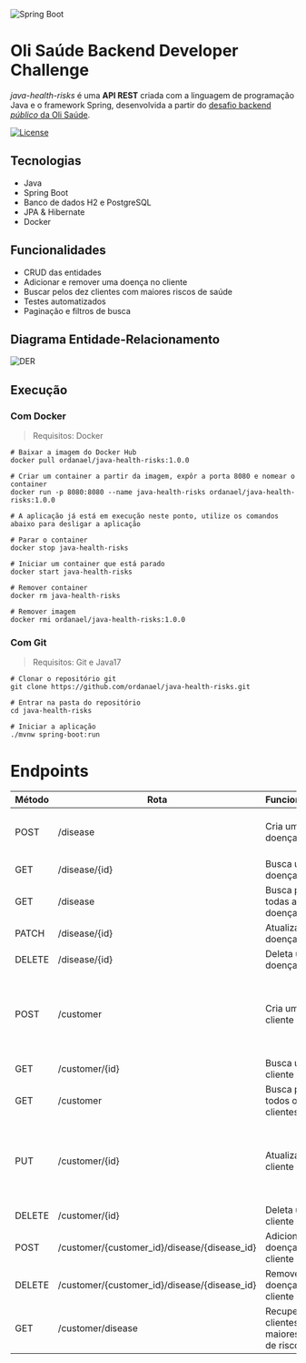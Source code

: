 ![Spring Boot](https://docs.spring.io/spring-boot/docs/current/reference/htmlsingle/img/banner-logo.svg)

# Oli Saúde Backend Developer Challenge

_java-health-risks_ é uma __API REST__ criada com a linguagem de programação Java e o framework Spring, desenvolvida a partir do [desafio backend _público_ da Oli Saúde](https://github.com/olisaude/teste-dev-backend).

[![License](https://img.shields.io/npm/l/react)](https://github.com/ordanael/java-health-risks/blob/main/LICENSE) 

## Tecnologias

- Java
- Spring Boot
- Banco de dados H2 e PostgreSQL
- JPA & Hibernate
- Docker

## Funcionalidades

- CRUD das entidades
- Adicionar e remover uma doença no cliente
- Buscar pelos dez clientes com maiores riscos de saúde
- Testes automatizados
- Paginação e filtros de busca

## Diagrama Entidade-Relacionamento

![DER](https://i.ibb.co/KzQGgzK/der-drawio.png)

## Execução

### Com Docker

> Requisitos: Docker

```shell
# Baixar a imagem do Docker Hub
docker pull ordanael/java-health-risks:1.0.0

# Criar um container a partir da imagem, expôr a porta 8080 e nomear o container
docker run -p 8080:8080 --name java-health-risks ordanael/java-health-risks:1.0.0

# A aplicação já está em execução neste ponto, utilize os comandos abaixo para desligar a aplicação

# Parar o container
docker stop java-health-risks

# Iniciar um container que está parado
docker start java-health-risks

# Remover container
docker rm java-health-risks

# Remover imagem
docker rmi ordanael/java-health-risks:1.0.0
```

### Com Git

> Requisitos: Git e Java17

```shell
# Clonar o repositório git
git clone https://github.com/ordanael/java-health-risks.git

# Entrar na pasta do repositório
cd java-health-risks

# Iniciar a aplicação
./mvnw spring-boot:run
```

# Endpoints

| Método | Rota                                         | Funcionalidade                                        | Payload                                                          |
|--------|----------------------------------------------|-------------------------------------------------------|------------------------------------------------------------------|
| POST   | /disease                                     | Cria uma nova doença                                  | {"name": "string", "grade": number}                              |
| GET    | /disease/{id}                                | Busca uma doença por ID                               |                                                                  |
| GET    | /disease                                     | Busca por todas as doenças                            |                                                                  |
| PATCH  | /disease/{id}                                | Atualiza uma doença                                   | {"grade": number}                                                |
| DELETE | /disease/{id}                                | Deleta uma doença                                     |                                                                  |
| POST   | /customer                                    | Cria um novo cliente                                  | {"name": "string", "birthDay": "yyyy-mm-dd", "gender": "string"} |
| GET    | /customer/{id}                               | Busca um cliente por ID                               |                                                                  |
| GET    | /customer                                    | Busca por todos os clientes                           |                                                                  |
| PUT    | /customer/{id}                               | Atualiza um cliente                                   | {"name": "string", "birthDay": "yyyy-mm-dd", "gender": "string"} |
| DELETE | /customer/{id}                               | Deleta um cliente                                     |                                                                  |
| POST   | /customer/{customer_id}/disease/{disease_id} | Adiciona uma doença ao cliente                        |                                                                  |
| DELETE | /customer/{customer_id}/disease/{disease_id} | Remove uma doença do cliente                          |                                                                  |
| GET    | /customer/disease                            | Recupera dez clientes com os maiores indíces de risco |                                                                  |
